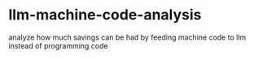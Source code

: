 # llm-machine-code-analysis
analyze how much savings can be had by feeding machine code to llm instead of programming code
